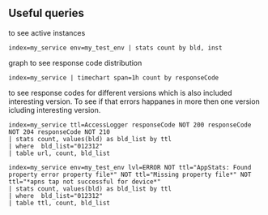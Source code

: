 ## Useful queries 

to see active instances

```
index=my_service env=my_test_env | stats count by bld, inst
```

graph to see response code distribution

```
index=my_service | timechart span=1h count by responseCode
```

to see response codes for different versions which is also included interesting version. To see if that errors happanes in more then one version icluding interesting version.

```
index=my_service ttl=AccessLogger responseCode NOT 200 responseCode NOT 204 responseCode NOT 210
| stats count, values(bld) as bld_list by ttl
| where  bld_list="012312"
| table url, count, bld_list
```

```
index=my_service env=my_test_env lvl=ERROR NOT ttl="AppStats: Found property error property file*" NOT ttl="Missing property file*" NOT ttl="*apns tap not successful for device*"
| stats count, values(bld) as bld_list by ttl
| where  bld_list="012312"
| table ttl, count, bld_list
```